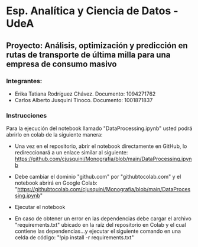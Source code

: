 # Esp. Analítica y Ciencia de Datos - UdeA
## Proyecto: Análisis, optimización y predicción en rutas de transporte de última milla para una empresa de consumo masivo
### Integrantes: 
 - Erika Tatiana Rodríguez Chávez. Documento: 1094271762
 - Carlos Alberto Jusquini Tinoco. Documento: 1001871837
### Instrucciones

Para la ejecución del notebook llamado "DataProcessing.ipynb" usted podrá abrirlo en colab de la siguiente manera:
- Una vez en el repositorio, abrir el notebook directamente en GitHub, lo redireccionará a un enlace similar al siguiente: https://github.com/cjusquini/Monografia/blob/main/DataProcessing.ipynb

- Debe cambiar el dominio "github.com" por "githubtocolab.com" y el notebook abrirá en Google Colab: "https://githubtocolab.com/cjusquini/Monografia/blob/main/DataProcessing.ipynb"
- Ejecutar el notebook
- En caso de obtener un error en las dependencias debe cargar el archivo "requirements.txt" ubicado en la raíz del repositorio en Colab y el cual contiene las dependencias...y ejecutar el siguiente comando en una celda de código: "!pip install -r requirements.txt"